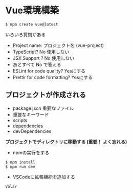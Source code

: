 # Vue環境構築

```
$ npm create vue@latest
```

いろいろ質問がある

- Project name: プロジェクト名 (vue-project)
- TypeScript? No 使用しない
- JSX Support ? No 使用しない
- あとすべて No で答える
- ESLint for code quality?  Yesにする
- Prettir for code formatting? Yesにする

## プロジェクトが作成される

- package.json 重要なファイル
- 重要なキーワード
- scripts
- dependencies
- devDependencies

**プロジェクトでディレクトリに移動する (重要！ よく忘れる)**

- npmの実行をする

```
$ npm install
$ npm run dev
```

- VSCodeに拡張機能を追加する

```
Volar
```
